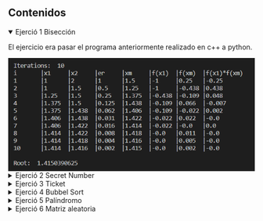 
<div class="faq-container">
  <h2>Contenidos</h2>
  <details open>
    <summary>Ejerció 1 Bisección</summary>
    <p>El ejercicio era pasar el programa anteriormente realizado en c++ a python.</p>
    <img src="../images/01.PNG" align="center"/>
  </details>

  <details>
    <summary>Ejerció 2 Secret Number</summary>
    <p>El ejercicio trata sobre adivinar el número secreto que es aleatorio.</p>
    <img src="../images/02.PNG" align="center"/>
  </details>
  
  <details>
    <summary>Ejerció 3 Ticket</summary>
    <p>El ejercicio es sobre pedir cierta cantidad de dinero e mostrar cuantos boletos le alcanza al usuario, pero cada ticket que compras su precio aumenta.</p>
    <img src="../images/03.PNG" align="center"/>
  </details>
  
  <details>
    <summary>Ejerció 4 Bubbel Sort</summary>
    <p>Realizar el método de la burbuja.</p>
    <img src="../images/04.PNG" align="center"/>
  </details>
  
  <details>
    <summary>Ejerció 5 Palíndromo</summary>
    <p>Imprimir si una cadena o numero es palíndromo o no (se lee de la misma forma alreves).</p>
    <img src="../images/05.PNG" align="center"/>
  </details>

  <details>
    <summary>Ejerció 6 Matriz aleatoria</summary>
    <p>LLenar una matriz con numeros aleatorios de n tamaño y que no se repitan.</p>
    <img src="../images/06.PNG" align="center"/>
  </details>



</div>
